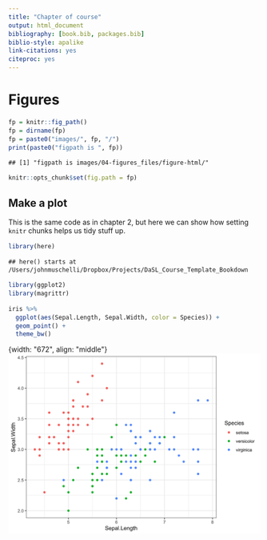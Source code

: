 ```yaml
---
title: "Chapter of course"
output: html_document
bibliography: [book.bib, packages.bib]
biblio-style: apalike
link-citations: yes
citeproc: yes
---
```


# Figures


```r
fp = knitr::fig_path()
fp = dirname(fp)
fp = paste0("images/", fp, "/")
print(paste0("figpath is ", fp))
```

```
## [1] "figpath is images/04-figures_files/figure-html/"
```

```r
knitr::opts_chunk$set(fig.path = fp)
```

## Make a plot

This is the same code as in chapter 2, but here we can show how setting `knitr` chunks helps us tidy stuff up. 


```r
library(here)
```

```
## here() starts at /Users/johnmuschelli/Dropbox/Projects/DaSL_Course_Template_Bookdown
```

```r
library(ggplot2)
library(magrittr)
```



```r
iris %>%
  ggplot(aes(Sepal.Length, Sepal.Width, color = Species)) +
  geom_point() +
  theme_bw()
```

{width: "672", align: "middle"}
![](images/04-figures_files/figure-html/unnamed-chunk-3-1.png)

